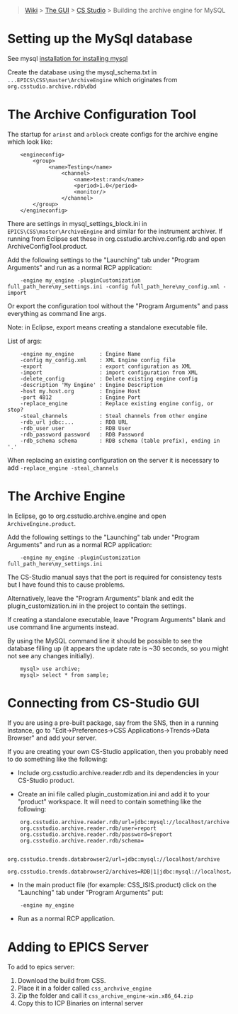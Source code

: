 > [Wiki](Home) > [The GUI](The-GUI) > [CS Studio](GUI-CSS) > Building the archive engine for MySQL

# Setting up the MySql database

See mysql [installation for installing mysql](Installing-and-Upgrading-MySQL)

Create the database using the mysql_schema.txt in `...EPICS\CSS\master\ArchiveEngine` which originates from `org.csstudio.archive.rdb\dbd`

# The Archive Configuration Tool
The startup for `arinst` and `arblock` create configs for the archive engine which look like:

```
    <engineconfig>
        <group>
             <name>Testing</name>
                 <channel>
                     <name>test:rand</name>
                     <period>1.0</period>
                     <monitor/>
                 </channel>
        </group>
    </engineconfig>
```

There are settings in mysql_settings_block.ini in `EPICS\CSS\master\ArchiveEngine` and similar for the instrument archiver. If running from Eclipse set these in org.csstudio.archive.config.rdb and open ArchiveConfigTool.product.

Add the following settings to the "Launching" tab under "Program Arguments" and run as a normal RCP application:

```
    -engine my_engine -pluginCustomization full_path_here\my_settings.ini -config full_path_here\my_config.xml -import
```

Or export the configuration tool without the "Program Arguments" and pass everything as command line args.

Note: in Eclipse, export means creating a standalone executable file.

List of args:

```
    -engine my_engine        : Engine Name
    -config my_config.xml    : XML Engine config file
    -export                  : export configuration as XML
    -import                  : import configuration from XML
    -delete_config           : Delete existing engine config
    -description 'My Engine' : Engine Description
    -host my.host.org        : Engine Host
    -port 4812               : Engine Port
    -replace_engine          : Replace existing engine config, or stop?
    -steal_channels          : Steal channels from other engine
    -rdb_url jdbc:...        : RDB URL
    -rdb_user user           : RDB User
    -rdb_password password   : RDB Password
    -rdb_schema schema       : RDB schema (table prefix), ending in '.'
```

When replacing an existing configuration on the server it is necessary to add `-replace_engine -steal_channels`

# The Archive Engine

In Eclipse, go to org.csstudio.archive.engine and open `ArchiveEngine.product`.

Add the following settings to the "Launching" tab under "Program Arguments" and run as a normal RCP application:

```
    -engine my_engine -pluginCustomization full_path_here\my_settings.ini
```

The CS-Studio manual says that the port is required for consistency tests but I have found this to cause problems.

Alternatively, leave the "Program Arguments" blank and edit the plugin_customization.ini in the project to contain the settings.

If creating a standalone executable, leave "Program Arguments" blank and use command line arguments instead. 

By using the MySQL command line it should be possible to see the database filling up (it appears the update rate is ~30 seconds, so you might  not see any changes initially).

```
    mysql> use archive;
    mysql> select * from sample;
```

# Connecting from CS-Studio GUI
If you are using a pre-built package, say from the SNS, then in a running instance, go to "Edit->Preferences->CSS Applications->Trends->Data Browser" and add your server.

If you are creating your own CS-Studio application, then you probably need to do something like the following:

* Include org.csstudio.archive.reader.rdb and its dependencies in your CS-Studio product.

* Create an ini file called plugin_customization.ini and add it to your "product" workspace. It will need to contain something like the following:

```
    org.csstudio.archive.reader.rdb/url=jdbc:mysql://localhost/archive
    org.csstudio.archive.reader.rdb/user=report
    org.csstudio.archive.reader.rdb/password=$report
    org.csstudio.archive.reader.rdb/schema=

    org.csstudio.trends.databrowser2/url=jdbc:mysql://localhost/archive
    org.csstudio.trends.databrowser2/archives=RDB|1|jdbc:mysql://localhost/archive
```

* In the main product file (for example: CSS_ISIS.product) click on the "Launching" tab under "Program Arguments" put:

```
    -engine my_engine
```

* Run as a normal RCP application.

# Adding to EPICS Server

To add to epics server:

1. Download the build from CSS. 
1. Place it in a folder called `css_archvive_engine`
1. Zip the folder and call it `css_archive_engine-win.x86_64.zip`
1. Copy this to ICP Binaries on internal server
